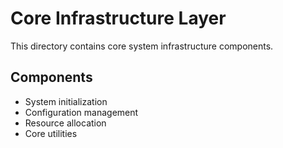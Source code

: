 # Core Infrastructure Layer

This directory contains core system infrastructure components.

## Components
- System initialization
- Configuration management
- Resource allocation
- Core utilities
